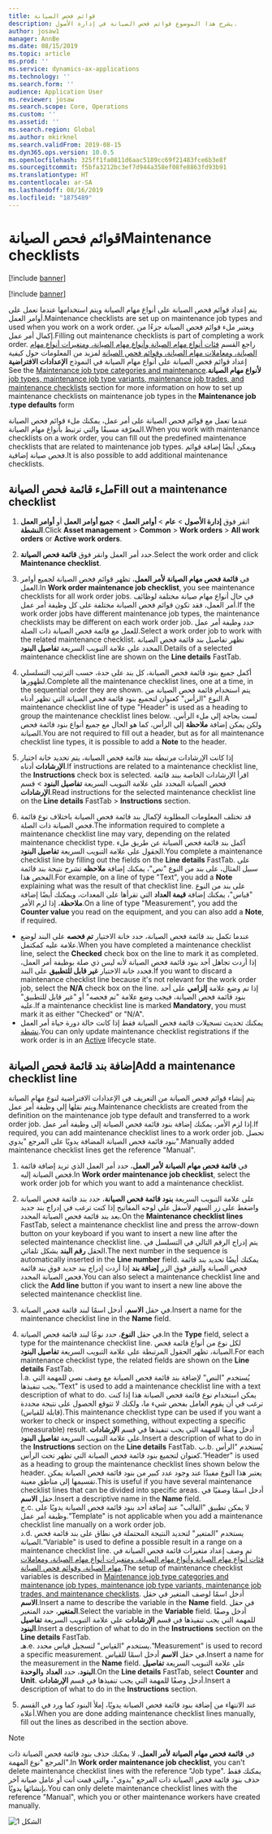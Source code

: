 ```yaml
---
title: قوائم فحص الصيانة
description: يشرح هذا الموضوع قوائم فحص الصيانة في إدارة الأصول.
author: josaw1
manager: AnnBe
ms.date: 08/15/2019
ms.topic: article
ms.prod: ''
ms.service: dynamics-ax-applications
ms.technology: ''
ms.search.form: ''
audience: Application User
ms.reviewer: josaw
ms.search.scope: Core, Operations
ms.custom: ''
ms.assetid: ''
ms.search.region: Global
ms.author: mkirknel
ms.search.validFrom: 2019-08-15
ms.dyn365.ops.version: 10.0.5
ms.openlocfilehash: 325ff1fa0811d6aac5189cc69f21483fce6b3e8f
ms.sourcegitcommit: f5bfa3212bc3ef7d944a358ef08fe8863fd93b91
ms.translationtype: HT
ms.contentlocale: ar-SA
ms.lasthandoff: 08/16/2019
ms.locfileid: "1875489"
---
```

# <a name="maintenance-checklists"></a><span data-ttu-id="e64af-103">قوائم فحص الصيانة</span><span class="sxs-lookup"><span data-stu-id="e64af-103">Maintenance checklists</span></span>


[!include [banner](../../includes/banner.md)]

[!include [banner](../../includes/preview-banner.md)]

<span data-ttu-id="e64af-104">يتم إعداد قوائم فحص الصيانة على أنواع مهام الصيانة ويتم استخدامها عندما تعمل على أوامر العمل.</span><span class="sxs-lookup"><span data-stu-id="e64af-104">Maintenance checklists are set up on maintenance job types and used when you work on a work order.</span></span> <span data-ttu-id="e64af-105">ويعتبر ملء قوائم فحص الصيانة جزءًا من إكمال أمر عمل.</span><span class="sxs-lookup"><span data-stu-id="e64af-105">Filling out maintenance checklists is part of completing a work order.</span></span> <span data-ttu-id="e64af-106">راجع القسم [فئات أنواع مهام الصيانة وأنواع مهام الصيانة، ومتغيرات أنواع مهام الصيانة، ومعاملات مهام الصيانة، وقوائم فحص الصيانة](../setup-for-work-orders/job-groups-and-job-types-variants-trades-and-checklists.md) لمزيد من المعلومات حول كيفية إعداد قوائم فحص الصيانة على أنواع مهام الصيانة في النموذج **الإعدادات الافتراضية لأنواع مهام الصيانة‬‏‫**.</span><span class="sxs-lookup"><span data-stu-id="e64af-106">See the [Maintenance job type categories and maintenance job types, maintenance job type variants, maintenance job trades, and maintenance checklists](../setup-for-work-orders/job-groups-and-job-types-variants-trades-and-checklists.md) section for more information on how to set up maintenance checklists on maintenance job types in the **Maintenance job type defaults** form.</span></span>

<span data-ttu-id="e64af-107">عندما تعمل مع قوائم فحص الصيانة على أمر عمل، يمكنك ملء قوائم فحص الصيانة المعرّفة مسبقًا والتي ترتبط بأنواع مهام الصيانة.</span><span class="sxs-lookup"><span data-stu-id="e64af-107">When you work with maintenance checklists on a work order, you can fill out the predefined maintenance checklists that are related to maintenance job types.</span></span> <span data-ttu-id="e64af-108">ويمكن أيضًا إضافة قوائم فحص صيانة إضافية.</span><span class="sxs-lookup"><span data-stu-id="e64af-108">It is also possible to add additional maintenance checklists.</span></span>

## <a name="fill-out-a-maintenance-checklist"></a><span data-ttu-id="e64af-109">ملء قائمة فحص الصيانة</span><span class="sxs-lookup"><span data-stu-id="e64af-109">Fill out a maintenance checklist</span></span>

1. <span data-ttu-id="e64af-110">انقر فوق **إدارة الأصول** > **عام** > **أوامر العمل** > **جميع أوامر العمل** أو **أوامر العمل النشطة**.</span><span class="sxs-lookup"><span data-stu-id="e64af-110">Click **Asset management** > **Common** > **Work orders** > **All work orders** or **Active work orders**.</span></span>

2. <span data-ttu-id="e64af-111">حدد أمر العمل وانقر فوق **قائمة فحص الصيانة**.</span><span class="sxs-lookup"><span data-stu-id="e64af-111">Select the work order and click **Maintenance checklist**.</span></span>

3. <span data-ttu-id="e64af-112">في **قائمة فحص مهام الصيانة لأمر العمل**، تظهر قوائم فحص الصيانة لجميع أوامر العمل.</span><span class="sxs-lookup"><span data-stu-id="e64af-112">In **Work order maintenance job checklist**, you see maintenance checklists for all work order jobs.</span></span> <span data-ttu-id="e64af-113">في حال أنواع مهام صيانة مختلفة لوظائف أمر العمل، فقد تكون قوائم فحص الصيانة مختلفة على كل وظيفة أمر عمل.</span><span class="sxs-lookup"><span data-stu-id="e64af-113">If the work order jobs have different maintenance job types, the maintenance checklists may be different on each work order job.</span></span> <span data-ttu-id="e64af-114">حدد وظيفة أمر عمل للعمل مع قائمة فحص الصيانة ذات الصلة.</span><span class="sxs-lookup"><span data-stu-id="e64af-114">Select a work order job to work with the related maintenance checklist.</span></span> <span data-ttu-id="e64af-115">تظهر تفاصيل بند قائمة فحص الصيانة المحدد على علامة التبويب السريعة **تفاصيل البنود‬**.</span><span class="sxs-lookup"><span data-stu-id="e64af-115">Details of a selected maintenance checklist line are shown on the **Line details** FastTab.</span></span>

4. <span data-ttu-id="e64af-116">أكمل جميع بنود قائمة فحص الصيانة، كل بند على حدة، حسب الترتيب التسلسلي لظهورها.</span><span class="sxs-lookup"><span data-stu-id="e64af-116">Complete all the maintenance checklist lines, one at a time, in the sequential order they are shown.</span></span> <span data-ttu-id="e64af-117">يتم استخدام قائمة فحص الصيانة من النوع "الرأس" كعنوان لتجميع بنود قائمة فحص الصيانة التي تظهر أدناه.</span><span class="sxs-lookup"><span data-stu-id="e64af-117">A maintenance checklist line of type "Header" is used as a heading to group the maintenance checklist lines below.</span></span> <span data-ttu-id="e64af-118">لست بحاجة إلى ملء الرأس، ولكن يمكن إضافة **ملاحظة** إلى الرأس، كما هو الحال مع جميع أنواع بنود قائمة فحص الصيانة.</span><span class="sxs-lookup"><span data-stu-id="e64af-118">You are not required to fill out a header, but as for all maintenance checklist line types, it is possible to add a **Note** to the header.</span></span>

5. <span data-ttu-id="e64af-119">إذا كانت الإرشادات مرتبطة ببند قائمة فحص الصيانة، يتم تحديد خانة اختيار **الإرشادات** أدناه.</span><span class="sxs-lookup"><span data-stu-id="e64af-119">If instructions are related to a maintenance checklist line, the **Instructions** check box is selected.</span></span> <span data-ttu-id="e64af-120">اقرأ الإرشادات الخاصة ببند قائمة فحص الصيانة المحدد على علامة التبويب السريعة **تفاصيل البنود** > قسم **الإرشادات**.</span><span class="sxs-lookup"><span data-stu-id="e64af-120">Read instructions for the selected maintenance checklist line on the **Line details** FastTab > **Instructions** section.</span></span>

6. <span data-ttu-id="e64af-121">قد تختلف المعلومات المطلوبة لإكمال بند قائمة فحص الصيانة باختلاف نوع قائمة فحص الصيانة ذات الصلة.</span><span class="sxs-lookup"><span data-stu-id="e64af-121">The information required to complete a maintenance checklist line may vary, depending on the related maintenance checklist type.</span></span> <span data-ttu-id="e64af-122">أكمل بند قائمة فحص الصيانة عن طريق ملء الحقول على علامة التبويب السريعة **تفاصيل البنود**.</span><span class="sxs-lookup"><span data-stu-id="e64af-122">You complete a maintenance checklist line by filling out the fields on the **Line details** FastTab.</span></span> <span data-ttu-id="e64af-123">على سبيل المثال، على بند من النوع "نص"، يمكنك إضافة **ملاحظه** تشرح نتيجة بند قائمة الفحص هذا.</span><span class="sxs-lookup"><span data-stu-id="e64af-123">For example, on a line of type "Text", you add a **Note** explaining what was the result of that checklist line.</span></span> <span data-ttu-id="e64af-124">على بند من النوع "قياس"، يمكنك إضافة **قيمة العداد** التي تقرأها على المعدات، ويمكنك أيضًا إضافة **ملاحظة**، إذا لزم الأمر.</span><span class="sxs-lookup"><span data-stu-id="e64af-124">On a line of type "Measurement", you add the **Counter value** you read on the equipment, and you can also add a **Note**, if required.</span></span>

- <span data-ttu-id="e64af-125">عندما تكمل بند قائمة فحص الصيانة، حدد خانة الاختيار **تم فحصه** على البند لوضع علامة عليه كمكتمل.</span><span class="sxs-lookup"><span data-stu-id="e64af-125">When you have completed a maintenance checklist line, select the **Checked** check box on the line to mark it as completed.</span></span> <span data-ttu-id="e64af-126">إذا أردت تجاهل أحد بنود قائمة فحص الصيانة لأنه ليس ذي صلة بوظيفة أمر العمل، فحدد خانة الاختيار **غير قابل للتطبيق‬** على البند.</span><span class="sxs-lookup"><span data-stu-id="e64af-126">If you want to discard a maintenance checklist line because it's not relevant for the work order job, select the **N/A** check box on the line.</span></span> <span data-ttu-id="e64af-127">إذا تم وضع علامة **إلزامي** على أحد بنود قائمة فحص الصيانة، فيجب وضع علامة "تم فحصه" أو "غير قابل للتطبيق" عليه.</span><span class="sxs-lookup"><span data-stu-id="e64af-127">If a maintenance checklist line is marked **Mandatory**, you must mark it as either "Checked" or "N/A".</span></span>  
- <span data-ttu-id="e64af-128">يمكنك تحديث تسجيلات قائمة فحص الصيانة فقط إذا كانت حالة دورة حياة أمر العمل [نشطة](../setup-for-work-orders/work-order-lifecycle-states.md).</span><span class="sxs-lookup"><span data-stu-id="e64af-128">You can only update maintenance checklist registrations if the work order is in an [Active](../setup-for-work-orders/work-order-lifecycle-states.md) lifecycle state.</span></span>  


## <a name="add-a-maintenance-checklist-line"></a><span data-ttu-id="e64af-129">إضافة بند قائمة فحص الصيانة</span><span class="sxs-lookup"><span data-stu-id="e64af-129">Add a maintenance checklist line</span></span>

<span data-ttu-id="e64af-130">يتم إنشاء قوائم فحص الصيانة من التعريف في الإعدادات الافتراضية لنوع مهام الصيانة ويتم نقلها إلى وظيفة أمر عمل.</span><span class="sxs-lookup"><span data-stu-id="e64af-130">Maintenance checklists are created from the definition on the maintenance job type default and transferred to a work order job.</span></span> <span data-ttu-id="e64af-131">إذا لزم الأمر، يمكنك إضافة بنود قائمة فحص الصيانة إلى وظيفة أمر عمل.</span><span class="sxs-lookup"><span data-stu-id="e64af-131">If required, you can add maintenance checklist lines to a work order job.</span></span> <span data-ttu-id="e64af-132">تحصل بنود قائمة فحص الصيانة المضافة يدويًا على المرجع "يدوي".</span><span class="sxs-lookup"><span data-stu-id="e64af-132">Manually added maintenance checklist lines get the reference "Manual".</span></span>

1. <span data-ttu-id="e64af-133">في **قائمة فحص مهام الصيانة لأمر العمل**، حدد أمر العمل الذي تريد إضافة قائمة فحص الصيانة إليه.</span><span class="sxs-lookup"><span data-stu-id="e64af-133">In **Work order maintenance job checklist**, select the work order job for which you want to add a maintenance checklist.</span></span>

2. <span data-ttu-id="e64af-134">على علامة التبويب السريعة **بنود قائمة فحص الصيانة**، حدد بند قائمة فحص الصيانة واضغط على زر السهم لأسفل على لوحه المفاتيح إذا كنت ترغب في إدراج بند جديد بعد بند قائمة فحص الصيانة المحدد.</span><span class="sxs-lookup"><span data-stu-id="e64af-134">On the **Maintenance checklist lines** FastTab, select a maintenance checklist line and press the arrow-down button on your keyboard if you want to insert a new line after the selected maintenance checklist line.</span></span> <span data-ttu-id="e64af-135">يتم إدراج الرقم التالي في التسلسل في الحقل **رقم البند** بشكل تلقائي.</span><span class="sxs-lookup"><span data-stu-id="e64af-135">The next number in the sequence is automatically inserted in the **Line number** field.</span></span> <span data-ttu-id="e64af-136">يمكنك أيضًا تحديد بند قائمة فحص الصيانة والنقر فوق الزر **إضافة بند** إذا أردت إدراج بند جديد فوق بند قائمة فحص الصيانة المحدد.</span><span class="sxs-lookup"><span data-stu-id="e64af-136">You can also select a maintenance checklist line and click the **Add line** button if you want to insert a new line above the selected maintenance checklist line.</span></span>

3. <span data-ttu-id="e64af-137">في حقل **الاسم**، أدخل اسمًا لبند قائمة فحص الصيانة.</span><span class="sxs-lookup"><span data-stu-id="e64af-137">Insert a name for the maintenance checklist line in the **Name** field.</span></span>

4. <span data-ttu-id="e64af-138">في حقل **النوع**، حدد نوعًا لبند قائمة فحص الصيانة.</span><span class="sxs-lookup"><span data-stu-id="e64af-138">In the **Type** field, select a type for the maintenance checklist line.</span></span> <span data-ttu-id="e64af-139">لكل نوع من أنواع قائمة فحص الصيانة، تظهر الحقول المرتبطة على علامة التبويب السريعة **تفاصيل البنود‬**.</span><span class="sxs-lookup"><span data-stu-id="e64af-139">For each maintenance checklist type, the related fields are shown on the **Line details** FastTab.</span></span>  
  <span data-ttu-id="e64af-140">أ.</span><span class="sxs-lookup"><span data-stu-id="e64af-140">a.</span></span> <span data-ttu-id="e64af-141">يُستخدم "النص" لإضافة بند قائمة فحص الصيانة مع وصف نصي للمهمة التي يجب تنفيذها.</span><span class="sxs-lookup"><span data-stu-id="e64af-141">"Text" is used to add a maintenance checklist line with a text description of what to do.</span></span> <span data-ttu-id="e64af-142">يمكن استخدام نوع قائمة فحص الصيانة هذا إذا كنت ترغب في أن يقوم العامل بفحص شيء ما، ولكنك لا تتوقع الحصول على نتيجة محددة (قابلة للقياس).</span><span class="sxs-lookup"><span data-stu-id="e64af-142">This maintenance checklist type can be used if you want a worker to check or inspect something, without expecting a specific (measurable) result.</span></span> <span data-ttu-id="e64af-143">أدخل وصفًا للمهمة التي يجب تنفيذها في قسم **الإرشادات** على علامة التبويب السريعة **تفاصيل البنود**.</span><span class="sxs-lookup"><span data-stu-id="e64af-143">Insert a description of what to do in the **Instructions** section on the **Line details** FastTab.</span></span> <span data-ttu-id="e64af-144">ب.</span><span class="sxs-lookup"><span data-stu-id="e64af-144">b.</span></span> <span data-ttu-id="e64af-145">يُستخدم "الرأس كعنوان لتجميع بنود قائمة فحص الصيانة التي تظهر تحت الرأس.</span><span class="sxs-lookup"><span data-stu-id="e64af-145">"Header" is used as a heading to group the maintenance checklist lines shown below the header.</span></span> <span data-ttu-id="e64af-146">يعتبر هذا النوع مفيدًا عند وجود عدد كبير من بنود قائمة فحص الصيانة يمكن تقسيمها إلى مناطق معينة.</span><span class="sxs-lookup"><span data-stu-id="e64af-146">This is useful if you have several maintenance checklist lines that can be divided into specific areas.</span></span> <span data-ttu-id="e64af-147">أدخل اسمًا وصفيًا في حقل **الاسم**.</span><span class="sxs-lookup"><span data-stu-id="e64af-147">Insert a descriptive name in the **Name** field.</span></span>  
  <span data-ttu-id="e64af-148">ج.</span><span class="sxs-lookup"><span data-stu-id="e64af-148">c.</span></span> <span data-ttu-id="e64af-149">لا يمكن تطبيق "القالب" عند إضافة أحد بنود قائمة فحص الصيانة يدويًا على وظيفة أمر عمل.</span><span class="sxs-lookup"><span data-stu-id="e64af-149">"Template" is not applicable when you add a maintenance checklist line manually on a work order job.</span></span>  
  <span data-ttu-id="e64af-150">د.</span><span class="sxs-lookup"><span data-stu-id="e64af-150">d.</span></span> <span data-ttu-id="e64af-151">يستخدم "المتغير" لتحديد النتيجة المحتملة في نطاق على بند قائمة فحص الصيانة.</span><span class="sxs-lookup"><span data-stu-id="e64af-151">"Variable" is used to define a possible result in a range on a maintenance checklist line.</span></span> <span data-ttu-id="e64af-152">تم وصف إعداد متغيرات قائمة فحص الصيانة في [فئات أنواع مهام الصيانة وأنواع مهام الصيانة، ومتغيرات أنواع مهام الصيانة، ومعاملات مهام الصيانة، وقوائم فحص الصيانة](../setup-for-work-orders/job-groups-and-job-types-variants-trades-and-checklists.md).</span><span class="sxs-lookup"><span data-stu-id="e64af-152">The setup of maintenance checklist variables is described in [Maintenance job type categories and maintenance job types, maintenance job type variants, maintenance job trades, and maintenance checklists](../setup-for-work-orders/job-groups-and-job-types-variants-trades-and-checklists.md).</span></span> <span data-ttu-id="e64af-153">أدخل اسمًا لوصف المتغير في حقل **الاسم**.</span><span class="sxs-lookup"><span data-stu-id="e64af-153">Insert a name to describe the variable in the **Name** field.</span></span> <span data-ttu-id="e64af-154">في حقل **المتغير**، حدد المتغير.</span><span class="sxs-lookup"><span data-stu-id="e64af-154">Select the variable in the **Variable** field.</span></span> <span data-ttu-id="e64af-155">أدخل وصفًا للمهمة التي يجب تنفيذها في قسم **الإرشادات** على علامة التبويب السريعة **تفاصيل البنود**.</span><span class="sxs-lookup"><span data-stu-id="e64af-155">Insert a description of what to do in the **Instructions** section on the **Line details** FastTab.</span></span>  
  <span data-ttu-id="e64af-156">هـ.</span><span class="sxs-lookup"><span data-stu-id="e64af-156">e.</span></span> <span data-ttu-id="e64af-157">يستخدم "القياس" لتسجيل قياس محدد.</span><span class="sxs-lookup"><span data-stu-id="e64af-157">"Measurement" is used to record a specific measurement.</span></span> <span data-ttu-id="e64af-158">في حقل **الاسم** أدخل اسمًا للقياس.</span><span class="sxs-lookup"><span data-stu-id="e64af-158">Insert a name for the measurement in the **Name** field.</span></span> <span data-ttu-id="e64af-159">على علامة التبويب السريعة **تفاصيل البنود**، حدد **العداد** و**الوحدة**.</span><span class="sxs-lookup"><span data-stu-id="e64af-159">On the **Line details** FastTab, select **Counter** and **Unit**.</span></span> <span data-ttu-id="e64af-160">أدخل وصفًا للمهمة التي يجب تنفيذها في قسم **الإرشادات**.</span><span class="sxs-lookup"><span data-stu-id="e64af-160">Insert a description of what to do in the **Instructions** section.</span></span>  

5. <span data-ttu-id="e64af-161">عند الانتهاء من إضافة بنود قائمة فحص الصيانة يدويًا، إملأ البنود كما ورد في القسم أعلاه.</span><span class="sxs-lookup"><span data-stu-id="e64af-161">When you are done adding maintenance checklist lines manually, fill out the lines as described in the section above.</span></span>

>[!NOTE]
><span data-ttu-id="e64af-162">في **قائمة فحص مهام الصيانة لأمر العمل**، لا يمكنك حذف بنود قائمة فحص الصيانة ذات المرجع "نوع المهمة".</span><span class="sxs-lookup"><span data-stu-id="e64af-162">In **Work order maintenance job checklist**, you can't delete maintenance checklist lines with the reference "Job type".</span></span> <span data-ttu-id="e64af-163">يمكنك فقط حذف بنود قائمة فحص الصيانة ذات المرجع "يدوي"، والتي قمت أنت أو عامل صيانة آخر بإنشائها يدويًا.</span><span class="sxs-lookup"><span data-stu-id="e64af-163">You can only delete maintenance checklist lines with the reference "Manual", which you or other maintenance workers have created manually.</span></span>


![الشكل 1](media/14-work-orders.png)

